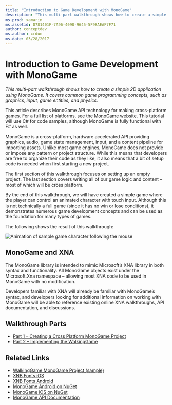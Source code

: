 ```yaml
---
title: "Introduction to Game Development with MonoGame"
description: "This multi-part walkthrough shows how to create a simple 2D application using MonoGame.  It covers common game programming concepts, such as graphics, input, game entities, and physics."
ms.prod: xamarin
ms.assetid: D781401F-7A96-4098-9645-5F98AEAF7F71
author: conceptdev
ms.author: crdun
ms.date: 03/28/2017
---
```

# Introduction to Game Development with MonoGame

_This multi-part walkthrough shows how to create a simple 2D application using MonoGame.  It covers common game programming concepts, such as graphics, input, game entities, and physics._

This article describes MonoGame API technology for making cross-platform games. For a full list of platforms, see the [MonoGame website](http://www.monogame.net/). This tutorial will use C# for code samples, although MonoGame is fully functional with F# as well.

MonoGame is a cross-platform, hardware accelerated API providing graphics, audio, game state management, input, and a content pipeline for importing assets. Unlike most game engines, MonoGame does not provide or impose any pattern or project structure.  While this means that developers are free to organize their code as they like, it also means that a bit of setup code is needed when first starting a new project.

The first section of this walkthrough focuses on setting up an empty project. The last section covers writing all of our game logic and content – most of which will be cross platform.

By the end of this walkthrough, we will have created a simple game where the player can control an animated character with touch input.  Although this is not technically a full game (since it has no win or lose conditions), it demonstrates numerous game development concepts and can be used as the foundation for many types of games.

The following shows the result of this walkthrough:

![Animation of sample game character following the mouse](images/image1.gif)

## MonoGame and XNA

The MonoGame library is intended to mimic Microsoft’s XNA library in both syntax and functionality.  All MonoGame objects exist under the Microsoft.Xna namespace – allowing most XNA code to be used in MonoGame with no modification.

Developers familiar with XNA will already be familiar with MonoGame’s syntax, and developers looking for additional information on working with MonoGame will be able to reference existing online XNA walkthroughs, API documentation, and discussions.

## Walkthrough Parts

- [Part 1 – Creating a Cross Platform MonoGame Project](~/graphics-games/monogame/introduction/part1.md)
- [Part 2 – Implementing the WalkingGame](~/graphics-games/monogame/introduction/part2.md)

## Related Links

- [WalkingGame MonoGame Project (sample)](https://docs.microsoft.com/samples/xamarin/mobile-samples/walkinggamemg/)
- [XNB Fonts iOS](https://github.com/mono/CocosSharp/tree/master/Samples/GameStarterKit/GameStarterKit/Content/fonts)
- [XNB Fonts Android](https://github.com/mono/CocosSharp/tree/master/Samples/GameStarterKit/GameStarterKit/Assets/Content/fonts)
- [MonoGame Android on NuGet](https://www.nuget.org/packages/MonoGame.Framework.Android/)
- [MonoGame iOS on NuGet](https://www.nuget.org/packages/MonoGame.Framework.iOS/)
- [MonoGame API Documentation](http://www.monogame.net/documentation/?page=main)

